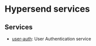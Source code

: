 # Hypersend services

## Services

- [user-auth](auth-service/README.md): User Authentication service